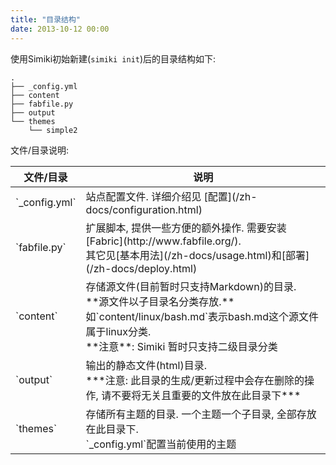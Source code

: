 ```yaml
---
title: "目录结构"
date: 2013-10-12 00:00
---
```


使用Simiki初始新建(`simiki init`)后的目录结构如下:

	.
	├── _config.yml
	├── content
	├── fabfile.py
	├── output
	└── themes
		└── simple2

文件/目录说明:

<table class="table table-bordered table-hover" markdown="1">
  <thead>
    <tr>
      <th>文件/目录</th>
      <th>说明</th>
    </tr>
  </thead>
  <tbody>
    <tr>
      <td>`_config.yml`</td>
      <td>站点配置文件. 详细介绍见 [配置](/zh-docs/configuration.html)</td>
    </tr>
    <tr>
      <td>`fabfile.py`</td>
      <td>扩展脚本, 提供一些方便的额外操作. 需要安装[Fabric](http://www.fabfile.org/).<br />其它见[基本用法](/zh-docs/usage.html)和[部署](/zh-docs/deploy.html)</td>
    </tr>
    <tr>
      <td>`content`</td>
      <td>存储源文件(目前暂时只支持Markdown)的目录.<br />**源文件以子目录名分类存放.**<br />如`content/linux/bash.md`表示bash.md这个源文件属于linux分类.<br />**注意**: Simiki 暂时只支持二级目录分类</td>
    </tr>
    <tr>
      <td>`output`</td>
      <td>输出的静态文件(html)目录.<br />***注意: 此目录的生成/更新过程中会存在删除的操作, 请不要将无关且重要的文件放在此目录下***</td>
    </tr>
    <tr>
      <td>`themes`</td>
      <td>存储所有主题的目录. 一个主题一个子目录, 全部存放在此目录下.<br />`_config.yml`配置当前使用的主题</td>
    </tr>
  </tbody>
</table>
